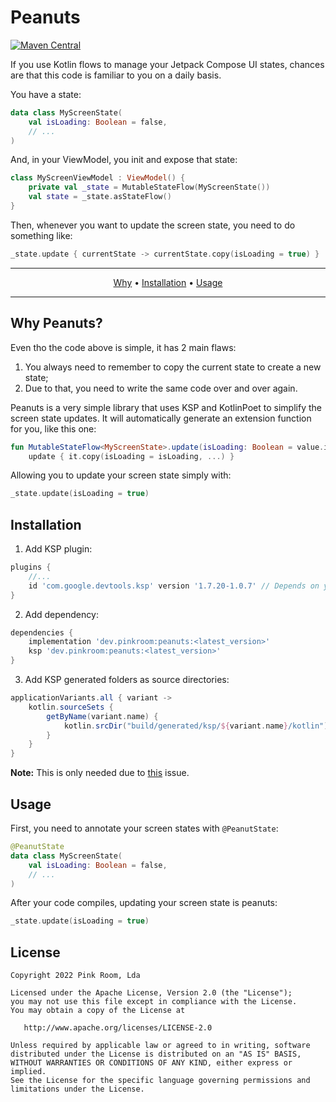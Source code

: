 # Peanuts

[![Maven Central](https://maven-badges.herokuapp.com/maven-central/dev.pinkroom/peanuts/badge.svg)](https://maven-badges.herokuapp.com/maven-central/dev.pinkroom/peanuts)

If you use Kotlin flows to manage your Jetpack Compose UI states, chances are that this code is
familiar to you on a daily basis.

You have a state:

```kotlin
data class MyScreenState(
    val isLoading: Boolean = false,
    // ...
)
```

And, in your ViewModel, you init and expose that state:

```kotlin
class MyScreenViewModel : ViewModel() {
    private val _state = MutableStateFlow(MyScreenState())
    val state = _state.asStateFlow()
}
```

Then, whenever you want to update the screen state, you need to do something like:

```kotlin
_state.update { currentState -> currentState.copy(isLoading = true) }
```

-------
<p align="center">
    <a href="#why">Why</a> &bull;
    <a href="#installation">Installation</a> &bull;
    <a href="#usage">Usage</a>
</p>

-------

## Why Peanuts?

Even tho the code above is simple, it has 2 main flaws:

1. You always need to remember to copy the current state to create a new state;
2. Due to that, you need to write the same code over and over again.

Peanuts is a very simple library that uses KSP and KotlinPoet to simplify the screen state updates.
It will automatically generate an extension function for you, like this one:

````kotlin
fun MutableStateFlow<MyScreenState>.update(isLoading: Boolean = value.isLoading, ...) =
    update { it.copy(isLoading = isLoading, ...) }
````

Allowing you to update your screen state simply with:

````kotlin
_state.update(isLoading = true)
````

## Installation

1. Add KSP plugin:

``` groovy
plugins {
    //...
    id 'com.google.devtools.ksp' version '1.7.20-1.0.7' // Depends on your kotlin version
}
```

2. Add dependency:

``` groovy
dependencies {
    implementation 'dev.pinkroom:peanuts:<latest_version>'
    ksp 'dev.pinkroom:peanuts:<latest_version>'
}
```

3. Add KSP generated folders as source directories:

``` groovy
applicationVariants.all { variant ->
    kotlin.sourceSets {
        getByName(variant.name) {
            kotlin.srcDir("build/generated/ksp/${variant.name}/kotlin")
        }
    }
}
```

**Note:** This is only needed due to [this](https://github.com/google/ksp/issues/37) issue.

## Usage

First, you need to annotate your screen states with `@PeanutState`:

```kotlin
@PeanutState
data class MyScreenState(
    val isLoading: Boolean = false,
    // ...
)
```

After your code compiles, updating your screen state is peanuts:

````kotlin
_state.update(isLoading = true)
````

## License

    Copyright 2022 Pink Room, Lda

    Licensed under the Apache License, Version 2.0 (the "License");
    you may not use this file except in compliance with the License.
    You may obtain a copy of the License at

       http://www.apache.org/licenses/LICENSE-2.0

    Unless required by applicable law or agreed to in writing, software
    distributed under the License is distributed on an "AS IS" BASIS,
    WITHOUT WARRANTIES OR CONDITIONS OF ANY KIND, either express or implied.
    See the License for the specific language governing permissions and
    limitations under the License.